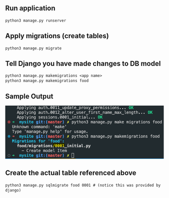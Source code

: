 ## Run application
    python3 manage.py runserver

## Apply migrations (create tables)
    python3 manage.py migrate

## Tell Django you have made changes to DB model
    python3 manage.py makemigrations <app name>
    python3 manage.py makemigrations food

## Sample Output
![](0001.png)

## Create the actual table referenced above
    python3 manage.py sqlmigrate food 0001 # (notice this was provided by django)


